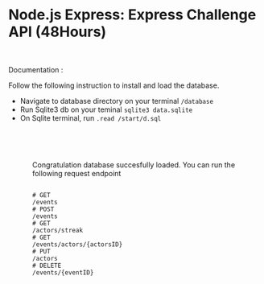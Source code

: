 # Node.js Express: Express Challenge API (48Hours) 


<p>&nbsp;</p>

<p>Documentation :</p>

<p>Follow the following instruction to install and load the database.</p>

<ul>
<li>
	Navigate to database directory on your terminal 
<code>/database</code>
</li>
<li>
 Run Sqlite3 db on your teminal
<code>sqlite3 data.sqlite</code>
<li>
 On Sqlite terminal, run 
 <code>.read /start/d.sql</code>
<ul>
<p>&nbsp;</p>
<p>&nbsp;</p>
<p>Congratulation database succesfully loaded. You can run the following request endpoint</p>

<code>
# GET 
/events</code>
<code>
# POST 
/events</code>
<code>
# GET 
/actors/streak</code>
<code>
# GET 
/events/actors/{actorsID}</code>
<code>
# PUT 
/actors</code>
<code>
# DELETE 
/events/{eventID}</code>


